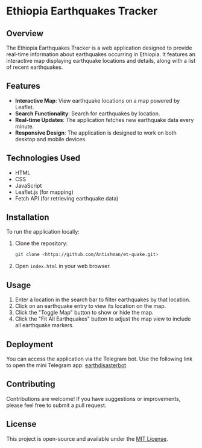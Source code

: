 
# Ethiopia Earthquakes Tracker

## Overview
The Ethiopia Earthquakes Tracker is a web application designed to provide real-time information about earthquakes occurring in Ethiopia. It features an interactive map displaying earthquake locations and details, along with a list of recent earthquakes.

## Features
- **Interactive Map**: View earthquake locations on a map powered by Leaflet.
- **Search Functionality**: Search for earthquakes by location.
- **Real-time Updates**: The application fetches new earthquake data every minute.
- **Responsive Design**: The application is designed to work on both desktop and mobile devices.

## Technologies Used
- HTML
- CSS
- JavaScript
- Leaflet.js (for mapping)
- Fetch API (for retrieving earthquake data)

## Installation
To run the application locally:
1. Clone the repository:
   ```bash
   git clone <https://github.com/Antishman/et-quake.git>
   ```
2. Open `index.html` in your web browser.

## Usage
1. Enter a location in the search bar to filter earthquakes by that location.
2. Click on an earthquake entry to view its location on the map.
3. Click the "Toggle Map" button to show or hide the map.
4. Click the "Fit All Earthquakes" button to adjust the map view to include all earthquake markers.

## Deployment
You can access the application via the Telegram bot. Use the following link to open the mini Telegram app: [earthdisasterbot](https://t.me/earthdisasterbot)

## Contributing
Contributions are welcome! If you have suggestions or improvements, please feel free to submit a pull request.

## License
This project is open-source and available under the [MIT License](LICENSE).
```
